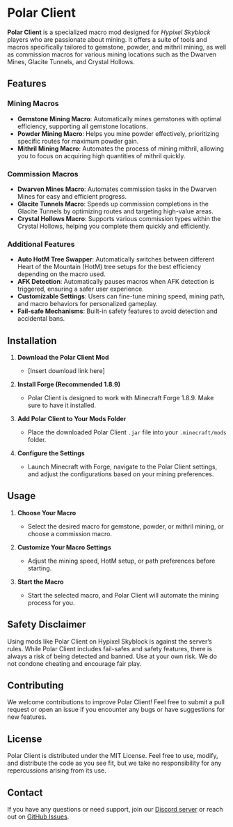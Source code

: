 # Polar Client

**Polar Client** is a specialized macro mod designed for *Hypixel Skyblock* players who are passionate about mining. It offers a suite of tools and macros specifically tailored to gemstone, powder, and mithril mining, as well as commission macros for various mining locations such as the Dwarven Mines, Glacite Tunnels, and Crystal Hollows. 

## Features

### Mining Macros
- **Gemstone Mining Macro**: Automatically mines gemstones with optimal efficiency, supporting all gemstone locations.
- **Powder Mining Macro**: Helps you mine powder effectively, prioritizing specific routes for maximum powder gain.
- **Mithril Mining Macro**: Automates the process of mining mithril, allowing you to focus on acquiring high quantities of mithril quickly.

### Commission Macros
- **Dwarven Mines Macro**: Automates commission tasks in the Dwarven Mines for easy and efficient progress.
- **Glacite Tunnels Macro**: Speeds up commission completions in the Glacite Tunnels by optimizing routes and targeting high-value areas.
- **Crystal Hollows Macro**: Supports various commission types within the Crystal Hollows, helping you complete them quickly and efficiently.

### Additional Features
- **Auto HotM Tree Swapper**: Automatically switches between different Heart of the Mountain (HotM) tree setups for the best efficiency depending on the macro used.
- **AFK Detection**: Automatically pauses macros when AFK detection is triggered, ensuring a safer user experience.
- **Customizable Settings**: Users can fine-tune mining speed, mining path, and macro behaviors for personalized gameplay.
- **Fail-safe Mechanisms**: Built-in safety features to avoid detection and accidental bans.

## Installation

1. **Download the Polar Client Mod**  
   - [Insert download link here]

2. **Install Forge (Recommended 1.8.9)**  
   - Polar Client is designed to work with Minecraft Forge 1.8.9. Make sure to have it installed.

3. **Add Polar Client to Your Mods Folder**  
   - Place the downloaded Polar Client `.jar` file into your `.minecraft/mods` folder.

4. **Configure the Settings**  
   - Launch Minecraft with Forge, navigate to the Polar Client settings, and adjust the configurations based on your mining preferences.

## Usage

1. **Choose Your Macro**
   - Select the desired macro for gemstone, powder, or mithril mining, or choose a commission macro.

2. **Customize Your Macro Settings**
   - Adjust the mining speed, HotM setup, or path preferences before starting.

3. **Start the Macro**
   - Start the selected macro, and Polar Client will automate the mining process for you.

## Safety Disclaimer

Using mods like Polar Client on Hypixel Skyblock is against the server’s rules. While Polar Client includes fail-safes and safety features, there is always a risk of being detected and banned. Use at your own risk. We do not condone cheating and encourage fair play.

## Contributing

We welcome contributions to improve Polar Client! Feel free to submit a pull request or open an issue if you encounter any bugs or have suggestions for new features.

## License

Polar Client is distributed under the MIT License. Feel free to use, modify, and distribute the code as you see fit, but we take no responsibility for any repercussions arising from its use.

## Contact

If you have any questions or need support, join our [Discord server](https://discord.gg/pKXRh3ik) or reach out on [GitHub Issues](https://github.com/your-username/polar-client/issues).

